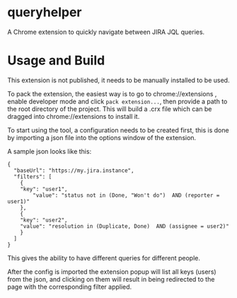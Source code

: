 # queryhelper

A Chrome extension to quickly navigate between JIRA JQL queries. 

# Usage and Build

This extension is not published, it needs to be manually installed to be used. 

To pack the extension, the easiest way is to go to chrome://extensions , enable developer mode and click `pack extension...`, then provide a path to the root directory of the project. This will build a .crx file which can be dragged into chrome://extensions to install it. 

To start using the tool, a configuration needs to be created first, this is done by importing a json file into the options window of the extension. 

A sample json looks like this: 
```
{
  "baseUrl": "https://my.jira.instance",
  "filters": [
    {
	"key": "user1",
      	"value": "status not in (Done, "Won't do")  AND (reporter = user1)"
    },
    {
	"key": "user2",
  	"value": "resolution in (Duplicate, Done)  AND (assignee = user2)"
    }
  ]
}
```

This gives the ability to have different queries for different people. 

After the config is imported the extension popup will list all keys (users) from the json, and clicking on them will result in being redirected to the page with the corresponding filter applied. 

